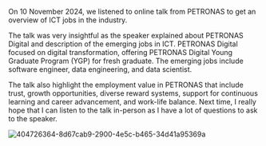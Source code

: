 On 10 November 2024, we listened to online talk from PETRONAS to get an overview of ICT jobs in the industry. 

The talk was very insightful as the speaker explained about PETRONAS Digital and description of the emerging jobs in ICT. 
PETRONAS Digital focused on digital transformation, offering PETRONAS Digital Young Graduate Program (YGP) for fresh graduate.
The emerging jobs include software engineer, data engineering, and data scientist.

The talk also highlight the employment value in PETRONAS that include trust, growth opportunities, diverse reward systems, support for continuous learning and career advancement, and work-life balance. 
Next time, I really hope that I can listen to the talk in-person as I have a lot of questions to ask to the speaker.

![404726364-8d67cab9-2900-4e5c-b465-34d41a95369a](https://github.com/user-attachments/assets/6e8c3f28-a328-458f-ae80-86fcbd7872ae)

